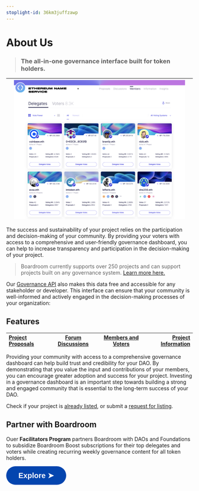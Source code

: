 ```yaml
---
stoplight-id: 36km3juffzawp
---
```


# About Us
<!-- theme: info -->
> ### The all-in-one governance interface built for token holders.

|      | ![image.png](../../assets/images/image-35.png) |   |
| :---        |    :----:   |          ---: |


The success and sustainability of your project relies on the participation and decision-making of your community. By providing your voters with access to a comprehensive and user-friendly governance dashboard, you can help to increase transparency and participation in the decision-making of your project.

> Boardroom currently supports over 250 projects and can support projects built on any governance system. [Learn more here.](../2-protocols.md)

Our [Governance API](https://docs.boardroom.io/docs/api) also makes this data free and accessible for any stakeholder or developer. This interface can ensure that your community is well-informed and actively engaged in the decision-making processes of your organization:

## Features
|[**Project Proposals**](proposals.md)|[**Forum Discussions**](discussions.md)|[**Members and Voters**](Features/members.md)|[**Project Information**](information.md)|
| :---        |    :----:   |   :----:   |          ---: |



Providing your community with access to a comprehensive governance dashboard can  help build trust and credibility for your DAO. By demonstrating that you value the input and contributions of your members, you can encourage greater adoption and success for your project. Investing in a governance dashboard is an important step towards building a strong and engaged community that is essential to the long-term success of your DAO.

Check if your project is [already listed](../2-protocols.md), or submit a [request for listing](../adding-your-project/2.-submit-your-metadata.md). 

## Partner with Boardroom
Ouer **Facilitators Program** partners Boardroom with DAOs and Foundations to subsidize Boardroom Boost subscriptions for their top delegates and voters while creating recurring weekly governance content for all token holders.

<a href="https://docs.boardroom.io/docs/documentation/branches/external/d38s5vzb9qion-partner-with-boardroom"><button style="all:unset;font-family:Helvetica,Arial,sans-serif;display:inline-block;max-width:100%;white-space:nowrap;overflow:hidden;text-overflow:ellipsis;background-color:#0445AF;color:#FFFFFF;font-size:20px;border-radius:25px;padding:0 33px;font-weight:bold;height:50px;cursor:pointer;line-height:50px;text-align:center;margin:0;text-decoration:none;">Explore ➤</button><a/>